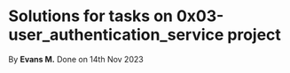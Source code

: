 # Solutions for tasks on 0x03-user_authentication_service project 
By **Evans M.** Done on 14th Nov 2023
